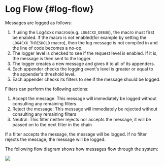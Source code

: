 Log Flow {#log-flow}
===
<!--
 Note: License header cannot be first, as doxygen does not generate
 cleanly if it before the '==='
-->
<!--
 Licensed to the Apache Software Foundation (ASF) under one or more
 contributor license agreements.  See the NOTICE file distributed with
 this work for additional information regarding copyright ownership.
 The ASF licenses this file to You under the Apache License, Version 2.0
 (the "License"); you may not use this file except in compliance with
 the License.  You may obtain a copy of the License at

	http://www.apache.org/licenses/LICENSE-2.0

 Unless required by applicable law or agreed to in writing, software
 distributed under the License is distributed on an "AS IS" BASIS,
 WITHOUT WARRANTIES OR CONDITIONS OF ANY KIND, either express or implied.
 See the License for the specific language governing permissions and
 limitations under the License.
-->

Messages are logged as follows:

1. If using the Log4cxx macros(e.g. `LOG4CXX_DEBUG`), the macro must first be
enabled.  If the macro is not enabled(for example by setting the `LOG4CXX_THRESHOLD`
macro), then the log message is not compiled in and the line of code becomes
a no-op.
2. The logger level is checked to see if the request level is enabled.  If
it is, the message is then sent to the logger.
3. The logger creates a new message and gives it to all of its appenders.
4. Each appender checks the logging event's level is greater or equal to the appender's threshold level.
5. Each appender checks its filters to see if the message should be logged.

Filters can perform the following actions:

1. Accept the message: This message will immediately be logged without
consulting any remaining filters
2. Reject the message: This message will immediately be rejected without
consulting any remaining filters
3. Neutral: This filter neither rejects nor accepts the message, it will
be passed on to the next filter in the chain

If a filter accepts the message, the message will be logged.
If no filter rejects the message, the message will be logged.

The following flow diagram shows how messages flow through the system:

![](images/log4cxx-flow.png)

